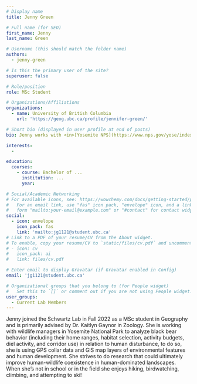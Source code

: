 ```yaml
---
# Display name
title: Jenny Green

# Full name (for SEO)
first_name: Jenny 
last_name: Green

# Username (this should match the folder name)
authors:
  - jenny-green

# Is this the primary user of the site?
superuser: false

# Role/position
role: MSc Student

# Organizations/Affiliations
organizations:
  - name: University of British Columbia
    url: 'https://geog.ubc.ca/profile/jennifer-green/'

# Short bio (displayed in user profile at end of posts)
bio: Jenny works with <in>[Yosemite NPS](https://www.nps.gov/yose/index.htm)</in> to investigate black bear movement and behavior in relation to human recreational patterns, where she strives to do research that could ultimately improve human-wildlife coexistence in human-dominated landscapes

interests:
  - 

education:
  courses:
    - course: Bachelor of ...
      institution: ...
      year:

# Social/Academic Networking
# For available icons, see: https://wowchemy.com/docs/getting-started/page-builder/#icons
#   For an email link, use "fas" icon pack, "envelope" icon, and a link in the
#   form "mailto:your-email@example.com" or "#contact" for contact widget.
social:
  - icon: envelope
    icon_pack: fas
    link: 'mailto:jg1121@student.ubc.ca'
# Link to a PDF of your resume/CV from the About widget.
# To enable, copy your resume/CV to `static/files/cv.pdf` and uncomment the lines below.
# - icon: cv
#   icon_pack: ai
#   link: files/cv.pdf

# Enter email to display Gravatar (if Gravatar enabled in Config)
email: 'jg1121@student.ubc.ca'

# Organizational groups that you belong to (for People widget)
#   Set this to `[]` or comment out if you are not using People widget.
user_groups:
  - Current Lab Members
---
```


Jenny joined the Schwartz Lab in Fall 2022 as a MSc student in Geography and is primarily advised by Dr. Kaitlyn Gaynor in Zoology. She is working with wildlife managers in Yosemite National Park to analyze black bear behavior (including their home ranges, habitat selection, activity budgets, diel activity, and corridor use) in relation to human disturbance, to do so, she is using GPS collar data and GIS map layers of environmental features and human development. She strives to do research that could ultimately improve human-wildlife coexistence in human-dominated landscapes. When she’s not in school or in the field she enjoys hiking, birdwatching, climbing, and attempting to ski!
